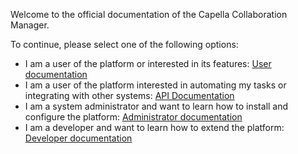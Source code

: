 <!--
 ~ SPDX-FileCopyrightText: Copyright DB InfraGO AG and contributors
 ~ SPDX-License-Identifier: Apache-2.0
 -->

Welcome to the official documentation of the Capella Collaboration Manager.

To continue, please select one of the following options:

- I am a user of the platform or interested in its features:
  [User documentation](./user/index.md)
- I am a user of the platform interested in automating my tasks or integrating
  with other systems: [API Documentation](./api/index.md)
- I am a system administrator and want to learn how to install and configure
  the platform: [Administrator documentation](./admin/index.md)
- I am a developer and want to learn how to extend the platform:
  [Developer documentation](./development/index.md)
